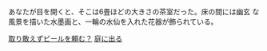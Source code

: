 あなたが目を開くと、そこは6畳ほどの大きさの茶室だった。床の間には幽玄
な風景を描いた水墨画と、一輪の水仙を入れた花器が飾られている。

[取り敢えずビールを頼む？](beer/beer.md)
[庭に出る](garden/garden.md)
